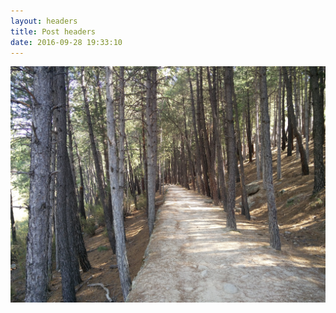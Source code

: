 ```yaml
---
layout: headers
title: Post headers
date: 2016-09-28 19:33:10
---
```


<div class="col-lg-3 col-md-4 col-sm-4 col-xs-6">
	<a href="#" data-featherlight="/images/2016/08/cover-ftp.jpg">
	    <img src="/images/2016/08/cover-ftp.jpg" class="img-thumbnail img-responsive" />
	</a>
</div>